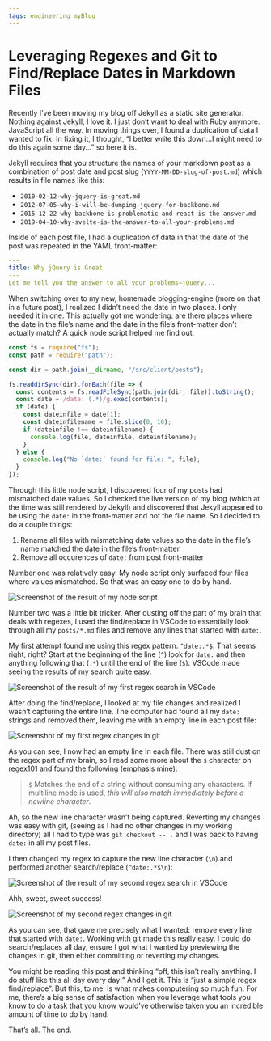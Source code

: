 ```yaml
---
tags: engineering myBlog
---
```


# Leveraging Regexes and Git to Find/Replace Dates in Markdown Files

Recently I’ve been moving my blog off Jekyll as a static site generator. Nothing against Jekyll, I love it. I just don’t want to deal with Ruby anymore. JavaScript all the way. In moving things over, I found a duplication of data I wanted to fix. In fixing it, I thought, “I better write this down...I might need to do this again some day...” so here it is.

Jekyll requires that you structure the names of your markdown post as a combination of post date and post slug (`YYYY-MM-DD-slug-of-post.md`) which results in file names like this:

- `2010-02-12-why-jquery-is-great.md`
- `2012-07-05-why-i-will-be-dumping-jquery-for-backbone.md`
- `2015-12-22-why-backbone-is-problematic-and-react-is-the-answer.md`
- `2019-04-10-why-svelte-is-the-answer-to-all-your-problems.md`

Inside of each post file, I had a duplication of data in that the date of the post was repeated in the YAML front-matter:

```yaml
---
title: Why jQuery is Great
---
Let me tell you the answer to all your problems—jQuery...
```

When switching over to my new, homemade blogging-engine (more on that in a future post), I realized I didn’t need the date in two places. I only needed it in one. This actually got me wondering: are there places where the date in the file’s name and the date in the file’s front-matter don’t actually match? A quick node script helped me find out:

```js
const fs = require("fs");
const path = require("path");

const dir = path.join(__dirname, "/src/client/posts");

fs.readdirSync(dir).forEach(file => {
  const contents = fs.readFileSync(path.join(dir, file)).toString();
  const date = /date: (.*)/g.exec(contents);
  if (date) {
    const dateinfile = date[1];
    const dateinfilename = file.slice(0, 10);
    if (dateinfile !== dateinfilename) {
      console.log(file, dateinfile, dateinfilename);
    }
  } else {
    console.log("No `date:` found for file: ", file);
  }
});
```

Through this little node script, I discovered four of my posts had mismatched date values. So I checked the live version of my blog (which at the time was still rendered by Jekyll) and discovered that Jekyll appeared to be using the `date:` in the front-matter and not the file name. So I decided to do a couple things:

1. Rename all files with mismatching date values so the date in the file’s name matched the date in the file’s front-matter
2. Remove all occurences of `date:` from post front-matter

Number one was relatively easy. My node script only surfaced four files where values mismatched. So that was an easy one to do by hand.

![Screenshot of the result of my node script](https://cdn.jim-nielsen.com/blog/2019/post-dates-node-script-result.png)

Number two was a little bit tricker. After dusting off the part of my brain that deals with regexes, I used the find/replace in VSCode to essentially look through all my `posts/*.md` files and remove any lines that started with `date:`.

My first attempt found me using this regex pattern: `^date:.*$`. That seems right, right? Start at the beginning of the line (`^`) look for `date:` and then anything following that (`.*`) until the end of the line (`$`). VSCode made seeing the results of my search quite easy.

![Screenshot of the result of my first regex search in VSCode](https://cdn.jim-nielsen.com/blog/2019/post-dates-first-regex-vscode.png)

After doing the find/replace, I looked at my file changes and realized I wasn’t capturing the entire line. The computer had found all my `date:` strings and removed them, leaving me with an empty line in each post file:

![Screenshot of my first regex changes in git](https://cdn.jim-nielsen.com/blog/2019/post-dates-first-regex-git.png)

As you can see, I now had an empty line in each file. There was still dust on the regex part of my brain, so I read some more about the `$` character on [regex101](https://regex101.com/) and found the following (emphasis mine):

> `$` Matches the end of a string without consuming any characters. If multiline mode is used, _this will also match immediately before a newline character_.

Ah, so the new line character wasn’t being captured. Reverting my changes was easy with git, (seeing as I had no other changes in my working directory) all I had to type was `git checkout -- .` and I was back to having `date:` in all my post files.

I then changed my regex to capture the new line character (`\n`) and performed another search/replace (`^date:.*$\n`):

![Screenshot of the result of my second regex search in VSCode](https://cdn.jim-nielsen.com/blog/2019/post-dates-second-regex-vscode.png)

Ahh, sweet, sweet success!

![Screenshot of my second regex changes in git](https://cdn.jim-nielsen.com/blog/2019/post-dates-second-regex-git.png)

As you can see, that gave me precisely what I wanted: remove every line that started with `date:`. Working with git made this really easy. I could do search/replaces all day, ensure I got what I wanted by previewing the changes in git, then either committing or reverting my changes.

You might be reading this post and thinking “pff, this isn’t really anything. I do stuff like this all day every day!” And I get it. This is “just a simple regex find/replace”. But this, to me, is what makes computering so much fun. For me, there’s a big sense of satisfaction when you leverage what tools you know to do a task that you know would’ve otherwise taken you an incredible amount of time to do by hand.

That’s all. The end.
